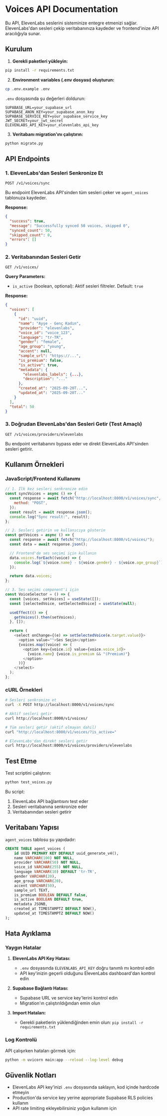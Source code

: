 # Voices API Documentation

Bu API, ElevenLabs seslerini sisteminize entegre etmenizi sağlar. ElevenLabs'dan sesleri çekip veritabanınıza kaydeder ve frontend'inize API aracılığıyla sunar.

## Kurulum

1. **Gerekli paketleri yükleyin:**

```bash
pip install -r requirements.txt
```

2. **Environment variables (.env dosyası) oluşturun:**

```bash
cp .env.example .env
```

`.env` dosyasında şu değerleri doldurun:

```env
SUPABASE_URL=your_supabase_url
SUPABASE_ANON_KEY=your_supabase_anon_key
SUPABASE_SERVICE_KEY=your_supabase_service_key
JWT_SECRET=your_jwt_secret
ELEVENLABS_API_KEY=your_elevenlabs_api_key
```

3. **Veritabanı migration'ını çalıştırın:**

```bash
python migrate.py
```

## API Endpoints

### 1. ElevenLabs'dan Sesleri Senkronize Et

```http
POST /v1/voices/sync
```

Bu endpoint ElevenLabs API'sinden tüm sesleri çeker ve `agent_voices` tablonuza kaydeder.

**Response:**

```json
{
  "success": true,
  "message": "Successfully synced 50 voices, skipped 0",
  "synced_count": 50,
  "skipped_count": 0,
  "errors": []
}
```

### 2. Veritabanından Sesleri Getir

```http
GET /v1/voices/
```

**Query Parameters:**

- `is_active` (boolean, optional): Aktif sesleri filtreler. Default: `true`

**Response:**

```json
{
  "voices": [
    {
      "id": "uuid",
      "name": "Ayşe - Genç Kadın",
      "provider": "elevenlabs",
      "voice_id": "voice_123",
      "language": "tr-TR",
      "gender": "female",
      "age_group": "young",
      "accent": null,
      "sample_url": "https://...",
      "is_premium": false,
      "is_active": true,
      "metadata": {
        "elevenlabs_labels": {...},
        "description": "..."
      },
      "created_at": "2025-09-20T...",
      "updated_at": "2025-09-20T..."
    }
  ],
  "total": 50
}
```

### 3. Doğrudan ElevenLabs'dan Sesleri Getir (Test Amaçlı)

```http
GET /v1/voices/providers/elevenlabs
```

Bu endpoint veritabanını bypass eder ve direkt ElevenLabs API'sinden sesleri getirir.

## Kullanım Örnekleri

### JavaScript/Frontend Kullanımı

```javascript
// 1. İlk kez sesleri senkronize edin
const syncVoices = async () => {
  const response = await fetch("http://localhost:8000/v1/voices/sync", {
    method: "POST",
  });
  const result = await response.json();
  console.log("Sync result:", result);
};

// 2. Sesleri getirin ve kullanıcıya gösterin
const getVoices = async () => {
  const response = await fetch("http://localhost:8000/v1/voices/");
  const data = await response.json();

  // Frontend'de ses seçimi için kullanın
  data.voices.forEach((voice) => {
    console.log(`${voice.name} - ${voice.gender} - ${voice.age_group}`);
  });

  return data.voices;
};

// 3. Ses seçimi component'i için
const VoiceSelector = () => {
  const [voices, setVoices] = useState([]);
  const [selectedVoice, setSelectedVoice] = useState(null);

  useEffect(() => {
    getVoices().then(setVoices);
  }, []);

  return (
    <select onChange={(e) => setSelectedVoice(e.target.value)}>
      <option value="">Ses Seçin</option>
      {voices.map((voice) => (
        <option key={voice.id} value={voice.voice_id}>
          {voice.name} {voice.is_premium && "(Premium)"}
        </option>
      ))}
    </select>
  );
};
```

### cURL Örnekleri

```bash
# Sesleri senkronize et
curl -X POST http://localhost:8000/v1/voices/sync

# Aktif sesleri getir
curl http://localhost:8000/v1/voices/

# Tüm sesleri getir (aktif olmayan dahil)
curl "http://localhost:8000/v1/voices/?is_active="

# ElevenLabs'dan direkt sesleri getir
curl http://localhost:8000/v1/voices/providers/elevenlabs
```

## Test Etme

Test scriptini çalıştırın:

```bash
python test_voices.py
```

Bu script:

1. ElevenLabs API bağlantısını test eder
2. Sesleri veritabanına senkronize eder
3. Veritabanından sesleri getirir

## Veritabanı Yapısı

`agent_voices` tablosu şu yapıdadır:

```sql
CREATE TABLE agent_voices (
    id UUID PRIMARY KEY DEFAULT uuid_generate_v4(),
    name VARCHAR(100) NOT NULL,
    provider VARCHAR(50) NOT NULL,
    voice_id VARCHAR(255) NOT NULL,
    language VARCHAR(10) DEFAULT 'tr-TR',
    gender VARCHAR(20),
    age_group VARCHAR(20),
    accent VARCHAR(50),
    sample_url TEXT,
    is_premium BOOLEAN DEFAULT false,
    is_active BOOLEAN DEFAULT true,
    metadata JSONB,
    created_at TIMESTAMPTZ DEFAULT NOW(),
    updated_at TIMESTAMPTZ DEFAULT NOW()
);
```

## Hata Ayıklama

### Yaygın Hatalar

1. **ElevenLabs API Key Hatası:**

   - `.env` dosyasında `ELEVENLABS_API_KEY` doğru tanımlı mı kontrol edin
   - API key'inizin geçerli olduğunu ElevenLabs dashboard'dan kontrol edin

2. **Supabase Bağlantı Hatası:**

   - Supabase URL ve service key'lerini kontrol edin
   - Migration'ın çalıştırıldığından emin olun

3. **Import Hataları:**
   - Gerekli paketlerin yüklendiğinden emin olun: `pip install -r requirements.txt`

### Log Kontrolü

API çalışırken hataları görmek için:

```bash
python -m uvicorn main:app --reload --log-level debug
```

## Güvenlik Notları

- ElevenLabs API key'inizi `.env` dosyasında saklayın, kod içinde hardcode etmeyin
- Production'da service key yerine appropriate Supabase RLS policies kullanın
- API rate limiting ekleyebilirsiniz yoğun kullanım için
